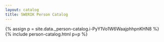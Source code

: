 ```yaml
---
layout: catalog
title: SWERIK Person Catalog
---
```

{% assign p = site.data._person-catalog.i-PyY1Vo1W6WaajphhpnKHN8 %}
{% include person-catalog.html p=p %}

